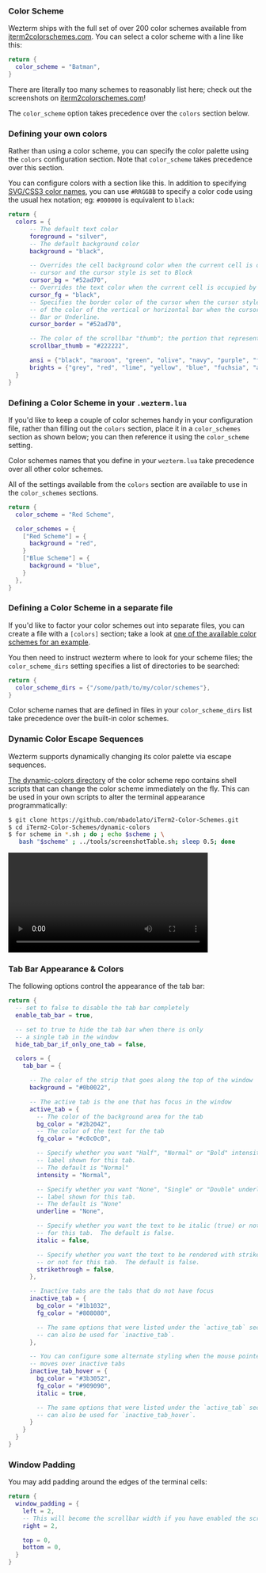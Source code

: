 ### Color Scheme

Wezterm ships with the full set of over 200 color schemes available from
[iterm2colorschemes.com](https://iterm2colorschemes.com/).  You can select a
color scheme with a line like this:

```lua
return {
  color_scheme = "Batman",
}
```

There are literally too many schemes to reasonably list here; check out the
screenshots on [iterm2colorschemes.com](https://iterm2colorschemes.com/)!

The `color_scheme` option takes precedence over the `colors` section below.

### Defining your own colors

Rather than using a color scheme, you can specify the color palette using the
`colors` configuration section.  Note that `color_scheme` takes precedence
over this section.

You can configure colors with a section like this.  In addition to specifying
[SVG/CSS3 color names](https://docs.rs/palette/0.4.1/palette/named/index.html#constants),
you can use `#RRGGBB` to specify a color code using the
usual hex notation; eg: `#000000` is equivalent to `black`:

```lua
return {
  colors = {
      -- The default text color
      foreground = "silver",
      -- The default background color
      background = "black",

      -- Overrides the cell background color when the current cell is occupied by the
      -- cursor and the cursor style is set to Block
      cursor_bg = "#52ad70",
      -- Overrides the text color when the current cell is occupied by the cursor
      cursor_fg = "black",
      -- Specifies the border color of the cursor when the cursor style is set to Block,
      -- of the color of the vertical or horizontal bar when the cursor style is set to
      -- Bar or Underline.
      cursor_border = "#52ad70",

      -- The color of the scrollbar "thumb"; the portion that represents the current viewport
      scrollbar_thumb = "#222222",

      ansi = {"black", "maroon", "green", "olive", "navy", "purple", "teal", "silver"},
      brights = {"grey", "red", "lime", "yellow", "blue", "fuchsia", "aqua", "white"},
  }
}
```

### Defining a Color Scheme in your `.wezterm.lua`

If you'd like to keep a couple of color schemes handy in your configuration
file, rather than filling out the `colors` section, place it in a
`color_schemes` section as shown below; you can then reference it using the
`color_scheme` setting.

Color schemes names that you define in your `wezterm.lua` take precedence
over all other color schemes.

All of the settings available from the `colors` section are available
to use in the `color_schemes` sections.

```lua
return {
  color_scheme = "Red Scheme",

  color_schemes = {
    ["Red Scheme"] = {
      background = "red",
    }
    ["Blue Scheme"] = {
      background = "blue",
    }
  },
}
```

### Defining a Color Scheme in a separate file

If you'd like to factor your color schemes out into separate files, you
can create a file with a `[colors]` section; take a look at [one of
the available color schemes for an example](https://github.com/wez/wezterm/blob/master/assets/colors/Builtin%20Dark.toml).

You then need to instruct wezterm where to look for your scheme files;
the `color_scheme_dirs` setting specifies a list of directories to
be searched:

```lua
return {
  color_scheme_dirs = {"/some/path/to/my/color/schemes"},
}
```

Color scheme names that are defined in files in your `color_scheme_dirs` list
take precedence over the built-in color schemes.

### Dynamic Color Escape Sequences

Wezterm supports dynamically changing its color palette via escape sequences.

[The dynamic-colors directory](https://github.com/mbadolato/iTerm2-Color-Schemes/tree/master/dynamic-colors)
of the color scheme repo contains shell scripts that can change the color
scheme immediately on the fly.  This can be used in your own scripts to alter
the terminal appearance programmatically:

```bash
$ git clone https://github.com/mbadolato/iTerm2-Color-Schemes.git
$ cd iTerm2-Color-Schemes/dynamic-colors
$ for scheme in *.sh ; do ; echo $scheme ; \
   bash "$scheme" ; ../tools/screenshotTable.sh; sleep 0.5; done
```

  <video width="80%" controls src="../screenshots/wezterm-dynamic-colors.mp4" loop></video>

### Tab Bar Appearance & Colors

The following options control the appearance of the tab bar:

```lua
return {
  -- set to false to disable the tab bar completely
  enable_tab_bar = true,

  -- set to true to hide the tab bar when there is only
  -- a single tab in the window
  hide_tab_bar_if_only_one_tab = false,

  colors = {
    tab_bar = {

      -- The color of the strip that goes along the top of the window
      background = "#0b0022",

      -- The active tab is the one that has focus in the window
      active_tab = {
        -- The color of the background area for the tab
        bg_color = "#2b2042",
        -- The color of the text for the tab
        fg_color = "#c0c0c0",

        -- Specify whether you want "Half", "Normal" or "Bold" intensity for the
        -- label shown for this tab.
        -- The default is "Normal"
        intensity = "Normal",

        -- Specify whether you want "None", "Single" or "Double" underline for
        -- label shown for this tab.
        -- The default is "None"
        underline = "None",

        -- Specify whether you want the text to be italic (true) or not (false)
        -- for this tab.  The default is false.
        italic = false,

        -- Specify whether you want the text to be rendered with strikethrough (true)
        -- or not for this tab.  The default is false.
        strikethrough = false,
      },

      -- Inactive tabs are the tabs that do not have focus
      inactive_tab = {
        bg_color = "#1b1032",
        fg_color = "#808080",

        -- The same options that were listed under the `active_tab` section above
        -- can also be used for `inactive_tab`.
      },

      -- You can configure some alternate styling when the mouse pointer
      -- moves over inactive tabs
      inactive_tab_hover = {
        bg_color = "#3b3052",
        fg_color = "#909090",
        italic = true,

        -- The same options that were listed under the `active_tab` section above
        -- can also be used for `inactive_tab_hover`.
      }
    }
  }
}
```


### Window Padding

You may add padding around the edges of the terminal cells:

```lua
return {
  window_padding = {
    left = 2,
    -- This will become the scrollbar width if you have enabled the scrollbar!
    right = 2,

    top = 0,
    bottom = 0,
  }
}
```

